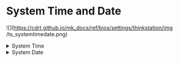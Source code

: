 # System Time and Date #
![](https://cdrt.github.io/mk_docs/ref/bios/settings/thinkstation/img
   /ts_systemtimedate.png)
<!--![](https://cdrt.github.io/mk_docs/ref/bios/settings/thinkstation/img
   /systemtimedate.png)-->

<details><summary>System Time</summary>

Set the system time. 

Use arrow keys to switch between time fields.

Options:

1.	**Currently set date** 
2.	HH : MM : SS<br>
    a. HH - Hour:  00 ~ 23<br>
    b. MM - Minute:  00 ~ 59<br>
    c. SS - Second:  00 ~ 59<br>

</details>

<details><summary>System Date</summary>

Set the system date. 

Use arrow keys to switch between date fields.

Options:

1.	**Currently set date**
2.	MM/DD/YYYY:<br>
    a. MM – Months: January to December <br>
    b. DD – Date: 1 ~ 31 <br>
    c. YYYY – Year: 1980 ~ 2099 <br>

</details>